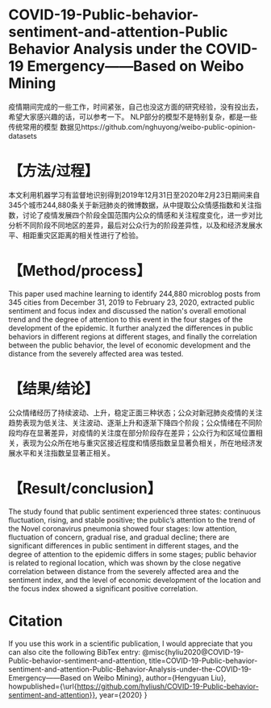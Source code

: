 # COVID-19-Public-behavior-sentiment-and-attention-Public Behavior Analysis under the COVID-19 Emergency——Based on Weibo Mining
疫情期间完成的一些工作，时间紧张，自己也没这方面的研究经验，没有投出去，希望大家感兴趣的话，可以参考一下。
NLP部分的模型不是特别复杂，都是一些传统常用的模型
数据见https://github.com/nghuyong/weibo-public-opinion-datasets
# 【方法/过程】
本文利用机器学习有监督地识别得到2019年12月31日至2020年2月23日期间来自345个城市244,880条关于新冠肺炎的微博数据，从中提取公众情感指数和关注指数，讨论了疫情发展四个阶段全国范围内公众的情感和关注程度变化，进一步对比分析不同阶段不同地区的差异，最后对公众行为的阶段差异性，以及和经济发展水平、相距重灾区距离的相关性进行了检验。
# 【Method/process】
This paper used machine learning to identify 244,880 microblog posts from 345 cities from December 31, 2019 to February 23, 2020, extracted public sentiment and focus index and discussed the nation's overall emotional trend and the degree of attention to this event in the four stages of the development of the epidemic. It further analyzed the differences in public behaviors in different regions at different stages, and finally the correlation between the public behavior, the level of economic development and the distance from the severely affected area was tested.
# 【结果/结论】
公众情绪经历了持续波动、上升，稳定正面三种状态；公众对新冠肺炎疫情的关注趋势表现为低关注、关注波动、逐渐上升和逐渐下降四个阶段；公众情绪在不同阶段均存在显著差异，对疫情的关注度在部分阶段存在差异；公众行为和区域位置相关，表现为公众所在地与重灾区接近程度和情感指数呈显著负相关，所在地经济发展水平和关注指数呈显著正相关。
# 【Result/conclusion】
The study found that public sentiment experienced three states: continuous fluctuation, rising, and stable positive; the public’s attention to the trend of the Novel coronavirus pneumonia showed four stages: low attention, fluctuation of concern, gradual rise, and gradual decline; there are significant differences in public sentiment in different stages, and the degree of attention to the epidemic differs in some stages; public behavior is related to regional location, which was shown by the close negative correlation between distance from the severely affected area and the sentiment index, and the level of economic development of the location and the focus index showed a significant positive correlation.
# Citation
If you use this work in a scientific publication, I would appreciate that you can also cite the following BibTex entry:
@misc{hyliu2020@COVID-19-Public-behavior-sentiment-and-attention,
  title=COVID-19-Public-behavior-sentiment-and-attention-Public-Behavior-Analysis-under-the-COVID-19-Emergency——Based on Weibo Mining},
  author={Hengyuan Liu},
  howpublished={\url{https://github.com/hyliush/COVID-19-Public-behavior-sentiment-and-attention}},
  year={2020}
}
